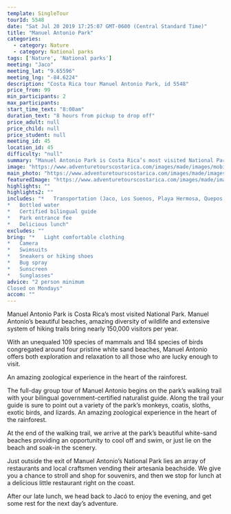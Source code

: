 ```yaml
---
template: SingleTour
tourId: 5548
date: "Sat Jul 20 2019 17:25:07 GMT-0600 (Central Standard Time)"
title: "Manuel Antonio Park"
categories: 
  - category: Nature
  - category: National parks
tags: ['Nature', 'National parks']
meeting: "Jaco"
meeting_lat: "9.65596"
meeting_lng: "-84.6224"
description: "Costa Rica tour Manuel Antonio Park, id 5548"
price_from: 99
min_participants: 2
max_participants: 
start_time_text: "8:00am"
duration_text: "8 hours from pickup to drop off"
price_adult: null
price_child: null
price_student: null
meeting_id: 45
location_id: 45
difficulty: "null"
summary: "Manuel Antonio Park is Costa Rica’s most visited National Park. Manuel Antonio’s beautiful beaches, amazing diversity of wildlife and extensive system of hiking trails bring nearly…"
image: "https://www.adventuretourscostarica.com/images/made/images/mobile/manuel-antonio-sloth_235_250_c1.jpg"
main_photo: "https://www.adventuretourscostarica.com/images/made/images/mobile/manuel-antonio-sloth_235_250_c1.jpg"
featuredImage: "https://www.adventuretourscostarica.com/images/made/images/mobile/manuel-antonio-sloth_235_250_c1.jpg"
highlights: ""
highlights2: ""
includes: "*   Transportation (Jaco, Los Suenos, Playa Hermosa, Quepos, Manuel Antonio)
*   Bottled water
*   Certified bilingual guide
*   Park entrance fee
*   Delicious lunch"
excludes: ""
bring: "*   Light comfortable clothing
*   Camera
*   Swimsuits
*   Sneakers or hiking shoes
*   Bug spray
*   Sunscreen
*   Sunglasses"
advice: "2 person minimum  
Closed on Mondays"
accom: ""
---
```

Manuel Antonio Park is Costa Rica’s most visited National Park. Manuel Antonio’s beautiful beaches, amazing diversity of wildlife and extensive system of hiking trails bring nearly 150,000 visitors per year.

With an unequaled 109 species of mammals and 184 species of birds congregated around four pristine white sand beaches, Manuel Antonio offers both exploration and relaxation to all those who are lucky enough to visit.

An amazing zoological experience in the heart of the rainforest.

The full-day group tour of Manuel Antonio begins on the park’s walking trail with your bilingual government-certified naturalist guide. Along the trail your guide is sure to point out a variety of the park’s monkeys, coatis, sloths, exotic birds, and lizards. An amazing zoological experience in the heart of the rainforest.

At the end of the walking trail, we arrive at the park’s beautiful white-sand beaches providing an opportunity to cool off and swim, or just lie on the beach and soak-in the scenery.

Just outside the exit of Manuel Antonio’s National Park lies an array of restaurants and local craftsmen vending their artesania beachside. We give you a chance to stroll and shop for souvenirs, and then we stop for lunch at a delicious little restaurant right on the coast.

After our late lunch, we head back to Jacó to enjoy the evening, and get some rest for the next day’s adventure.